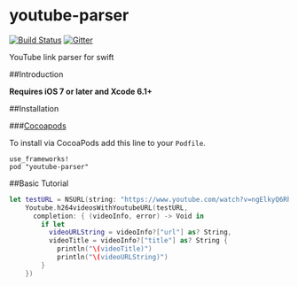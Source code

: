 # youtube-parser
[![Build Status](https://travis-ci.org/toygard/youtube-parser.svg?branch=master)](https://travis-ci.org/toygard/youtube-parser) [![Gitter](https://badges.gitter.im/Join%20Chat.svg)](https://gitter.im/isair/JSONHelper?utm_source=badge&utm_medium=badge&utm_campaign=pr-badge)

YouTube link parser for swift

##Introduction

__Requires iOS 7 or later and Xcode 6.1+__

##Installation

###[Cocoapods](https://github.com/CocoaPods/CocoaPods)

To install via CocoaPods add this line to your `Podfile`.

```
use_frameworks!
pod "youtube-parser"
```

##Basic Tutorial

```swift
let testURL = NSURL(string: "https://www.youtube.com/watch?v=ngElkyQ6Rhs")!
    Youtube.h264videosWithYoutubeURL(testURL,
      completion: { (videoInfo, error) -> Void in
        if let
          videoURLString = videoInfo?["url"] as? String,
          videoTitle = videoInfo?["title"] as? String {
            println("\(videoTitle)")
            println("\(videoURLString)")
        }
    })
```
